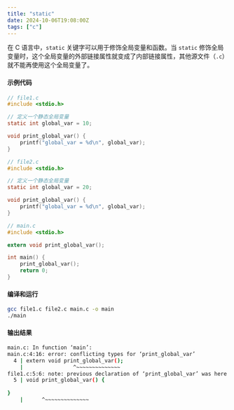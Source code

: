 ```yaml
---
title: "static"
date: 2024-10-06T19:08:00Z
tags: ["c"]
---
```


在 C 语言中，`static` 关键字可以用于修饰全局变量和函数。当 `static` 修饰全局变量时，这个全局变量的外部链接属性就变成了内部链接属性，其他源文件（`.c`）就不能再使用这个全局变量了。

#### 示例代码
```c
// file1.c
#include <stdio.h>

// 定义一个静态全局变量
static int global_var = 10; 

void print_global_var() {
    printf("global_var = %d\n", global_var);
}
```

```c
// file2.c
#include <stdio.h>

// 定义一个静态全局变量
static int global_var = 20; 

void print_global_var() {
    printf("global_var = %d\n", global_var);
}
```

```c
// main.c
#include <stdio.h>

extern void print_global_var();

int main() {
    print_global_var();
    return 0;
}
```

#### 编译和运行
```bash
gcc file1.c file2.c main.c -o main
./main
```

#### 输出结果
```bash
main.c: In function ‘main’:
main.c:4:16: error: conflicting types for ‘print_global_var’
  4 | extern void print_global_var();
    |                ^~~~~~~~~~~~~~~
file1.c:5:6: note: previous declaration of ‘print_global_var’ was here
  5 | void print_global_var() {
    
}
    |      ^~~~~~~~~~~~~~~
```